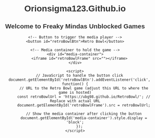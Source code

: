 <!DOCTYPE html>
<html lang="en">
<head>
    <meta charset="UTF-8">
    <meta name="viewport" content="width=device-width, initial-scale=1.0">
    <title>Orionsigma123.Github.io</title>
    <style>
        /* Optional: Style the heading, button, and media container */
        body {
            font-family: Arial, sans-serif;
            text-align: center;
            margin-top: 50px;
        }
        h1, h2 {
            color: #333;
        }
        button {
            padding: 10px 20px;
            font-size: 16px;
            background-color: #28a745;
            color: white;
            border: none;
            cursor: pointer;
            border-radius: 5px;
        }
        button:hover {
            background-color: #218838;
        }
        #media-container {
            display: none; /* Hidden by default */
            margin-top: 20px;
        }
        iframe {
            width: 100%;
            height: 500px;
            border: none;
        }
    </style>
</head>
<body>
    <h1>Orionsigma123.Github.io</h1>
    <h2>Welcome to Freaky Mindas Unblocked Games</h2>
    
    <!-- Button to trigger the media player -->
    <button id="retroBowlBtn">Retro Bowl</button>
    
    <!-- Media container to hold the game -->
    <div id="media-container">
        <iframe id="retroBowlFrame" src=""></iframe>
    </div>

    <script>
        // JavaScript to handle the button click
        document.getElementById('retroBowlBtn').addEventListener('click', function() {
            // URL to the Retro Bowl game (adjust this URL to where the game is hosted)
            const retroBowlUrl = 'https://ubg98.github.io/RetroBowl/'; // Replace with actual URL
            document.getElementById('retroBowlFrame').src = retroBowlUrl;
            
            // Show the media container after clicking the button
            document.getElementById('media-container').style.display = 'block';
        });
    </script>
</body>
</html>

